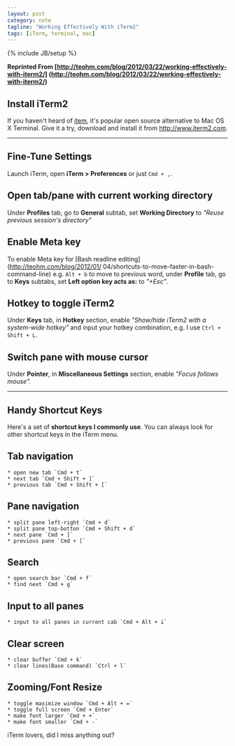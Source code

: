 ```yaml
---
layout: post
category: note
tagline: "Working Effectively With iTerm2"
tags: [iTerm, terminal, mac]
---
```

{% include JB/setup %}

**Reprinted From [http://teohm.com/blog/2012/03/22/working-effectively-with-iterm2/]
(http://teohm.com/blog/2012/03/22/working-effectively-with-iterm2/)**

## Install iTerm2

If you haven't heard of [item](http://www.iterm2.com/), it's popular open
source alternative to Mac OS X Terminal. Give it a try, download and install it
from http://www.iterm2.com.

- - - -

## Fine-Tune Settings

Launch iTerm, open **iTerm > Preferences** or just `Cmd + ,`.

## Open tab/pane with current working directory

Under **Profiles** tab, go to **General** subtab, set **Working Directory** to
_"Reuse previous session's directory"_

## Enable Meta key

To enable Meta key for [Bash readline editing](http://teohm.com/blog/2012/01/
04/shortcuts-to-move-faster-in-bash-command-line) e.g. `Alt + b` to move to
previous word, under **Profile** tab, go to **Keys** subtabs, set **Left option
key acts as:** to _"+Esc"_.

## Hotkey to toggle iTerm2

Under **Keys** tab, in **Hotkey** section, enable _"Show/hide iTerm2 with a
system-wide hotkey"_ and input your hotkey combination, e.g. I use `Ctrl +
Shift + L`.

## Switch pane with mouse cursor

Under **Pointer**, in **Miscellaneous Settings** section, enable _"Focus
follows mouse"._

- - - -

## Handy Shortcut Keys

Here's a set of **shortcut keys I commonly use**. You can always look for other
shortcut keys in the iTerm menu.

## Tab navigation

    * open new tab `Cmd + t`
    * next tab `Cmd + Shift + ]`
    * previous tab `Cmd + Shift + [`

## Pane navigation

    * split pane left-right `Cmd + d`
    * split pane top-botton `Cmd + Shift + d`
    * next pane `Cmd + ]`
    * previous pane `Cmd + [`

## Search

    * open search bar `Cmd + f`
    * find next `Cmd + g`

## Input to all panes

    * input to all panes in current cab `Cmd + Alt + i`

## Clear screen

    * clear buffer `Cmd + k`
    * clear lines(Base command) `Ctrl + l`

## Zooming/Font Resize

    * toggle maximize window `Cmd + Alt + =`
    * toggle full screen `Cmd + Enter`
    * make font larger `Cmd + +`
    * make font smaller `Cmd + -`

iTerm lovers, did I miss anything out?
